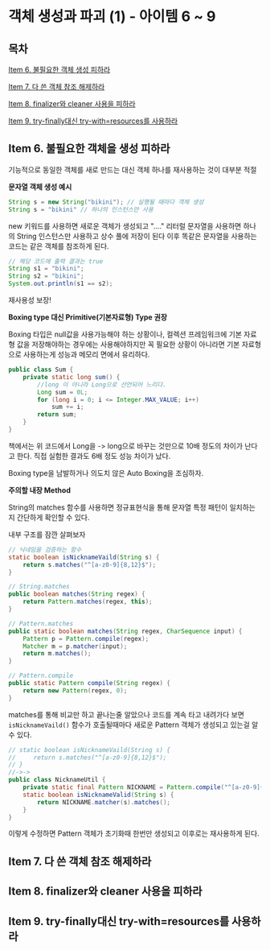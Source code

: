 # 객체 생성과 파괴 (1) - 아이템 6 ~ 9

## 목차
[Item 6. 불필요한 객체 생성 피하라](#item-6-불필요한-객체을-생성-피하라)

[Item 7. 다 쓴 객체 참조 해제하라](#item-7-다-쓴-객체-참조-해제하라)

[Item 8. finalizer와 cleaner 사용을 피하라](#item-8-finalizer와-cleaner-사용을-피하라)

[Item 9. try-finally대신 try-with=resources를 사용하라](#item-9-try-finally대신-try-withresources를-사용하라)

## Item 6. 불필요한 객체을 생성 피하라

기능적으로 동일한 객체를 새로 만드는 대신 객체 하나를 재사용하는 것이 대부분 적절

**문자열 객체 생성 예시**
```java
String s = new String("bikini"); // 실행될 때마다 객체 생성
String s = "bikini" // 하나의 인스턴스만 사용
```
new 키워드를 사용하면 새로운 객체가 생성되고 "...." 리터럴 문자열을 사용하면 하나의 String 인스턴스만 사용하고 상수 풀에 저장이 된다
이후 똑같은 문자열을 사용하는 코드는 같은 객체를 참조하게 된다.

```java
// 해당 코드에 출력 결과는 true
String s1 = "bikini";
String s2 = "bikini";
System.out.println(s1 == s2);
```

재사용성 보장!

**Boxing type 대신 Primitive(기본자료형) Type 권장**

Boxing 타입은 null값을 사용가능해야 하는 상황이나, 컬렉션 프레임워크에 기본 자료형 값을 저장해야하는 경우에는 사용해야하지만 꼭 필요한 상황이 아니라면 기본 자료형으로 사용하는게 성능과 메모리 면에서 유리하다.

```java
public class Sum {
    private static long sum() {
        //long 이 아니라 Long으로 선언되어 느리다.
        Long sum = 0L; 
        for (long i = 0; i <= Integer.MAX_VALUE; i++)
            sum += i;
        return sum;
    }
}
```
책에서는 위 코드에서 Long을 -> long으로 바꾸는 것만으로 10배 정도의 차이가 난다고 한다. 직접 실험한 결과도 6배 정도 성능 차이가 났다.

Boxing type을 남발하거나 의도치 않은 Auto Boxing을 조심하자.

**주의할 내장 Method**

String의 matches 함수를 사용하면 정규표현식을 통해 문자열 특정 패턴이 일치하는지 간단하게 확인할 수 있다.

내부 구조를 잠깐 살펴보자

```java
// 닉네임을 검증하는 함수
static boolean isNicknameVaild(String s) {
    return s.matches("^[a-z0-9]{8,12}$");
}

// String.matches
public boolean matches(String regex) {
    return Pattern.matches(regex, this);
}

// Pattern.matches
public static boolean matches(String regex, CharSequence input) {
    Pattern p = Pattern.compile(regex);
    Matcher m = p.matcher(input);
    return m.matches();
}

// Pattern.compile
public static Pattern compile(String regex) {
    return new Pattern(regex, 0);
}
```

matches를 통해 비교만 하고 끝나는줄 알았으나 코드를 계속 타고 내려가다 보면 `isNicknameVaild()` 함수가 호출될때마다 새로운 Pattern 객체가 생성되고 있는걸 알 수 있다.

```java
// static boolean isNicknameVaild(String s) {
//     return s.matches("^[a-z0-9]{8,12}$");
// }
//->->
public class NicknameUtil {
    private static final Pattern NICKNAME = Pattern.compile("^[a-z0-9]{8,12}$");
    static boolean isNicknameValid(String s) {
        return NICKNAME.matcher(s).matches();
    }
}
```

이렇게 수정하면 Pattern 객체가 초기화때 한번만 생성되고 이후로는 재사용하게 된다.

## Item 7. 다 쓴 객체 참조 해제하라
## Item 8. finalizer와 cleaner 사용을 피하라 
## Item 9. try-finally대신 try-with=resources를 사용하라
